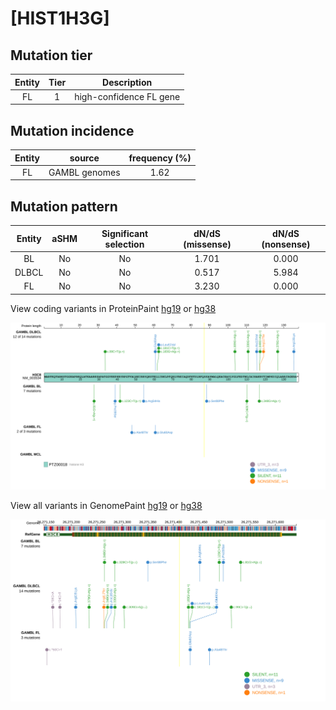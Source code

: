 # [HIST1H3G]

## Mutation tier

|Entity|Tier|Description            |
|:------:|:----:|-----------------------|
|FL    |1   |high-confidence FL gene|
## Mutation incidence

|Entity|source       |frequency (%)|
|:------:|:-------------:|:-------------:|
|FL    |GAMBL genomes|1.62         |

## Mutation pattern

|Entity|aSHM|Significant selection|dN/dS (missense)|dN/dS (nonsense)|
|:------:|:----:|:---------------------:|:----------------:|:----------------:|
|BL    |No  |No                   |1.701           |0.000           |
|DLBCL |No  |No                   |0.517           |5.984           |
|FL    |No  |No                   |3.230           |0.000           |




View coding variants in ProteinPaint [hg19](https://www.bcgsc.ca/downloads/morinlab/GAMBL/test/genes/HIST1H3G_protein.html)  or [hg38](https://www.bcgsc.ca/downloads/morinlab/GAMBL/test/genes/HIST1H3G_protein_hg38.html)

![image](images/proteinpaint/HIST1H3G_NM_003534.svg)

View all variants in GenomePaint [hg19](https://www.bcgsc.ca/downloads/morinlab/GAMBL/test/genes/HIST1H3G.html)  or [hg38](https://www.bcgsc.ca/downloads/morinlab/GAMBL/test/genes/HIST1H3G_hg38.html)

![image](images/proteinpaint/HIST1H3G.svg)
